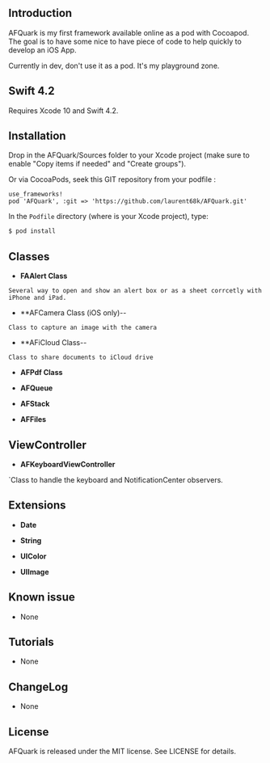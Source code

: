 ## Introduction
AFQuark is my first framework available online as a pod with Cocoapod. The goal is to have some nice to have piece of code to help quickly to develop an iOS App.

Currently in dev, don't use it as a pod. It's my playground zone.

## Swift 4.2
Requires Xcode 10 and Swift 4.2.

## Installation
Drop in the AFQuark/Sources folder to your Xcode project (make sure to enable "Copy items if needed" and "Create groups").

Or via CocoaPods, seek this GIT repository from your podfile :
```
use_frameworks!
pod 'AFQuark', :git => 'https://github.com/laurent68k/AFQuark.git'
```

In the `Podfile` directory (where is your Xcode project), type:

```bash
$ pod install
```
## Classes

- **FAAlert Class**

`Several way to open and show an alert box or as a sheet corrcetly with iPhone and iPad.`

- **AFCamera Class (iOS only)--

`Class to capture an image with the camera`

- **AFiCloud Class--

`Class to share documents to iCloud drive`

- **AFPdf Class**

- **AFQueue**

- **AFStack**

- **AFFiles**

## ViewController

- **AFKeyboardViewController**

`Class to handle the keyboard and NotificationCenter observers.

## Extensions

- **Date**

- **String**

- **UIColor**

- **UIImage**

## Known issue
- None

## Tutorials
- None

## ChangeLog
- None

## License

AFQuark is released under the MIT license. See LICENSE for details.

